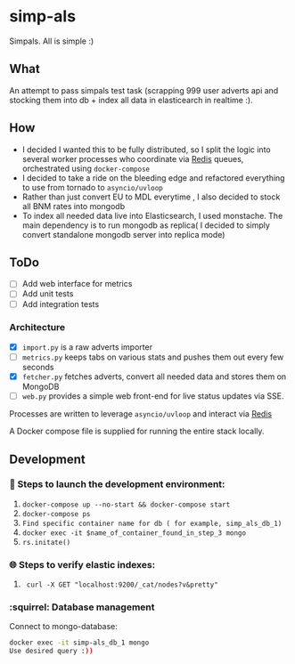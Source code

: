 # simp-als
Simpals. All is simple :)

## What

An attempt to pass simpals test task (scrapping 999 user adverts api and stocking them into db + index all data in 
elasticearch in realtime :).

## How
* I decided I wanted this to be fully distributed, so I split the logic into several worker processes who coordinate via [Redis][redis] queues, orchestrated using `docker-compose`
* I decided to take a ride on the bleeding edge and refactored everything to use from tornado to `asyncio/uvloop`
* Rather than just convert EU to MDL everytime , I also decided to stock all BNM rates into mongodb
* To index all needed data live into Elasticsearch, I used monstache. The main dependency is to run mongodb as replica( I decided to simply convert standalone mongodb server into replica mode) 


## ToDo

* [ ] Add web interface for metrics
* [ ] Add unit tests
* [ ] Add integration tests

### Architecture

* [x] `import.py` is a raw adverts importer
* [ ] `metrics.py` keeps tabs on various stats and pushes them out every few seconds 
* [x] `fetcher.py` fetches adverts, convert all needed data and stores them on MongoDB
* [ ] `web.py` provides a simple web front-end for live status updates via SSE.

Processes are written to leverage `asyncio/uvloop` and interact via [Redis][redis] 

A Docker compose file is supplied for running the entire stack locally.

[redis]: http://redis.io
[aiohttp]: https://aiohttp.readthedocs.io/en/stable/
[elasticsearch]: https://www.elastic.co/
[monstache]: https://github.com/rwynn/monstache

## Development


### :construction: Steps to launch the development environment:
1. `docker-compose up --no-start && docker-compose start`
2. `docker-compose ps`
3. `Find specific container name for db ( for example, simp_als_db_1)`
4. `docker exec -it $name_of_container_found_in_step_3 mongo`
5. `rs.initate()`



### :globe_with_meridians: Steps to verify elastic indexes:
1. ` curl -X GET "localhost:9200/_cat/nodes?v&pretty"`


### :squirrel: Database management
Connect to mongo-database:
```bash
docker exec -it simp-als_db_1 mongo
Use desired query :))
```
